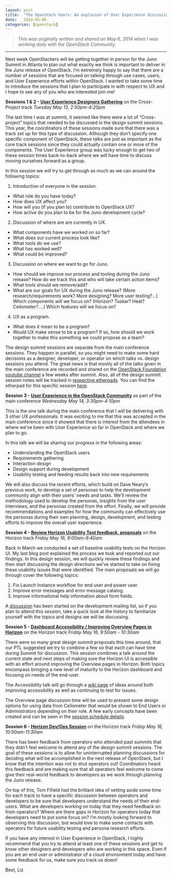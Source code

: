```yaml
---
layout: post
title:  "The OpenStack Years: An explosion of User Experience discussions at the OpenStack Juno Summit"
date:   2014-05-06
categories: [openstack]
---
```


> <em>This was originally written and shared on May 6, 2014 when I was working daily with the OpenStack Community.</em>

---

Next week OpenStackers will be getting together in person for the Juno Summit in Atlanta to plan out what exactly we think is important to deliver in the Juno release of OpenStack. I’m extremely happy to say that there are a number of sessions that are focused on talking through use cases, users, and User Experience efforts within OpenStack. I wanted to take some time to introduce the sessions that I plan to participate in with respect to UX and I hope to see any of you who are interested join me!

__Sessions 1 & 2 - [User Experience Designers Gathering](http://junodesignsummit.sched.org/event/e13c8775849567fe8576c16875d5c547#.U2ewpuZdXC4)__ on the Cross-Project track
<em>Tuesday May 13, 2:50pm-4:20pm</em>

The last time I was at summit, it seemed like there were a lot of “Cross-project” topics that needed to be discussed in the design summit sessions. This year, the coordinators of these sessions made sure that there was a track set up for this type of discussion. Although they don’t specify one specific component of OpenStack, these talks are just as important as the core track sessions since they could actually contain one or more of the components. The User Experience group was lucky enough to get two of these session times back-to-back where we will have time to discuss moving ourselves forward as a group.

In this session we will try to get through as much as we can around the following topics:
1. Introduction of everyone in the session.
  - What role do you have today?
  - How does UX affect you?
  - How will you (if you plan to) contribute to OpenStack UX?
  - How active do you plan to be for the Juno development cycle?
2. Discussion of where are are currently in UX.
  - What components have we worked on so far?
  - What does our current process look like?
  - What tools do we use?
  - What has worked well?
  - What could be improved?
3. Discussion on where we want to go for Juno.
  - How should we improve our process and tooling during the Juno release? How do we track this and who will take certain action items?
  - What tools should we remove/add?
  - What are our goals for UX during the Juno release? (More research/requirements work? More designing? More user testing?...) Which components will we focus on? (Horizon? Tuskar? Heat? Ceilometer?….) Which features will we focus on?
4. UX as a program.
  - What does it mean to be a program?
  - Would UX make sense to be a program? If so, how should we work together to make this something we could propose as a team?

The design summit sessions are separate from the main conference sessions. They happen in parallel, so you might need to make some hard decisions as a designer, developer, or operator on which talks vs. design sessions you attend. The great news is that mostly all of the talks given in the main conference are recorded and shared on the [OpenStack Foundation youtube channel](https://www.youtube.com/user/OpenStackFoundation) a few weeks after summit. Also, all of the design summit session notes will be tracked in [respective etherpads](https://wiki.openstack.org/wiki/Summit/Juno/Etherpads). You can find the etherpad for this specific session [here](https://etherpad.openstack.org/p/juno-summit-cross-project-user-experience).

__Session 3 - [User Experience in the OpenStack Community](http://openstacksummitmay2014atlanta.sched.org/event/e19260fd989bb307e94b5a25558612f4#.U2eNceZdWG_)__ as part of the main conference <em>Wednesday May 14, 3:30pm-4:10pm</em>

This is the one talk during the main conference that I will be delivering with 3 other UX professionals. It was exciting to me that this was accepted in the main conference since it showed that there is interest from the attendees in where we’ve been with User Experience so far in OpenStack and where we plan to go.

In this talk we will be sharing our progress in the following areas:
- Understanding the OpenStack users
- Requirements gathering
- Interaction design
- Design support during development
- Usability testing and feeding results back into new requirements

We will also discuss the recent efforts, which build on Dave Neary’s previous work, to develop a set of personas to help the development community align with their users' needs and tasks. We'll review the methodology used to develop the personas, insights from the user interviews, and the personas created from the effort. Finally, we will provide recommendations and examples for how the community can effectively use the personas during their own planning, design, development, and testing efforts to improve the overall user experience.

__Session 4 - [Review Horizon Usability Test feedback, proposals](http://junodesignsummit.sched.org/event/db0c611f2dce2bf80df2287039c68d76#.U2ew2uZdWG8)__ on the Horizon track <em>Friday May 16, 9:00am-9:40am</em>

Back in March we conducted a set of baseline usability tests on the Horizon UI. My last blog post explained the process we took and reported out our findings. In this design session, we will quickly review these findings and then start discussing the design directions we’ve started to take on fixing these usability issues that were identified. The main proposals we will go through cover the following topics:
1. Fix Launch Instance workflow for end user and power user.
2. Improve error messages and error message catalog.
3. Improve informational help information about form fields.

A [discussion](http://lists.openstack.org/pipermail/openstack-dev/2014-April/033625.html) has been started on the development mailing list, so if you plan to attend this session, take a quick look at the history to familiarize yourself with the topics and designs we will be discussing.

__Session 5 - [Dashboard Accessibility / Improving Overview Pages in Horizon](http://junodesignsummit.sched.org/event/5114c75a9b7567d6bca752fcd0c28302#.U2ew3eZdWG8)__ on the Horizon track <em>Friday May 16, 9:50am - 10:30am</em>

There were so many great design summit proposals this time around, that our PTL suggested we try to combine a few so that each can have time during Summit for discussion. This session combines a talk around the current state and next steps of making sure the Horizon UI is accessible with an effort around improving the Overview pages in Horizon. Both topics encompass bringing a new level of maturity to the Horizon dashboard and focusing on needs of the end-user.

The Accessibility talk will go through a [wiki page](https://wiki.openstack.org/wiki/Horizon/WebAccessibility) of ideas around both improving accessibility as well as continuing to test for issues.

The Overview page discussion time will be used to present some design options for using data from Ceilometer that would be shown to End Users or Administrators depending on their role. A few early concepts have been created and can be seen in the [session schedule details](http://junodesignsummit.sched.org/event/5114c75a9b7567d6bca752fcd0c28302#.U2ew3eZdWG8).

__Session 6 - [Horizon Dev/Ops Session](http://junodesignsummit.sched.org/event/056d1eccc8485910e62bed8c65f7a8e5#.U2ew3-ZdWG8)__ on the Horizon track <em>Friday May 16, 10:50am-11:30am</em>

There has been feedback from operators who attended past summits that they didn’t feel welcome to attend any of the design summit sessions. The goal of these sessions is to allow for uninterrupted planning discussions for deciding what will be accomplished in the next release of OpenStack, but I know that the intention was not to shut operators out! Coordinators heard this feedback and are making sure that all operators feel welcome to come give their real-world feedback to developers as we work through planning the Juno release.

On top of this, Tom Fifield had the brilliant idea of setting aside some time for each track to have a specific discussion between operators and developers to be sure that developers understand the needs of their end-users. What are developers working on today that they need feedback on from operators? Where are there gaps in Horizon for operators today that developers need to put some focus on? I’m mostly looking forward to observing this discussion, but would love to make some contacts with operators for future usability testing and persona research efforts.

If you have any interest in User Experience in OpenStack, I highly recommend that you try to attend at least one of these sessions and get to know other designers and developers who are working in this space. Even if you are an end user or administrator of a cloud environment today and have some feedback for us, make sure you track us down!

Best,
Liz
